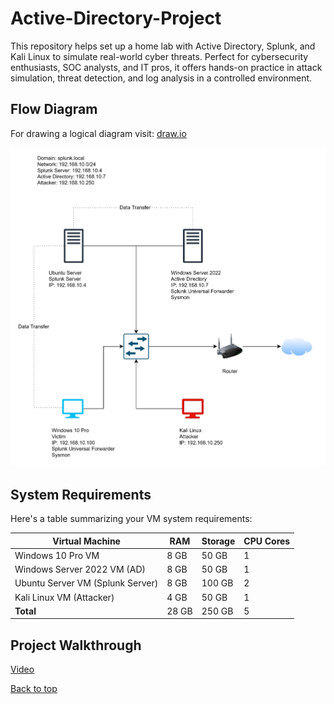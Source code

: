 # Active-Directory-Project
This repository helps set up a home lab with Active Directory, Splunk, and Kali Linux to simulate real-world cyber threats. Perfect for cybersecurity enthusiasts, SOC analysts, and IT pros, it offers hands-on practice in attack simulation, threat detection, and log analysis in a controlled environment.

## Flow Diagram
For drawing a logical diagram visit: [draw.io](https://app.diagrams.net/)

<img src="https://github.com/AyushPeddulwar/Active-Directory-Project/blob/main/flow%20high.png" width=800>
<br>

## System Requirements
Here's a table summarizing your VM system requirements:

| **Virtual Machine**              | **RAM** | **Storage** | **CPU Cores** |
|----------------------------------|---------|-------------|---------------|
| Windows 10 Pro VM                | 8 GB    | 50 GB       | 1             |
| Windows Server 2022 VM (AD)      | 8 GB    | 50 GB       | 1             |
| Ubuntu Server VM (Splunk Server) | 8 GB    | 100 GB      | 2             |
| Kali Linux VM (Attacker)         | 4 GB    | 50 GB       | 1             |
| **Total**                        | 28 GB   | 250 GB      | 5             |

## Project Walkthrough
[Video](<link>)

[Back to top](#)
